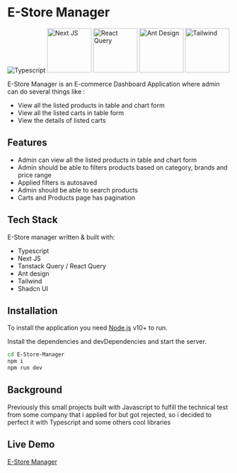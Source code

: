 # E-Store Manager

<div style="flex items-center justify-center">
    <img src="https://cdn.icon-icons.com/icons2/2415/PNG/96/typescript_plain_logo_icon_146316.png" alt="Typescript">
    <img alt="Next JS" src="https://cdn.worldvectorlogo.com/logos/next-js.svg" width="100" height="100">
    <img alt="React Query" src="https://miro.medium.com/v2/resize:fit:1400/1*elhu-42TzQEdsFjKDbQhhA.png" width="100" height="100">
    <img alt="Ant Design" src="https://camo.githubusercontent.com/363242675617648bfbedd1610f89ac28df0f9e1bac8749d83109fafdf8524fff/68747470733a2f2f67772e616c697061796f626a656374732e636f6d2f7a6f732f726d73706f7274616c2f4b4470677667754d704766716148506a6963524b2e737667" width="100" height="100">
    <img alt="Tailwind" src="https://yt3.googleusercontent.com/ikv41jMTr1uHGdILrJhvbfVJcDt4oqhwApKX37TjAleF_cRPbF2W-waj7uMnS5JySvnlvAlTCg=s900-c-k-c0x00ffffff-no-rj" width="100" height="100">
</div>


E-Store Manager is an E-commerce Dashboard Application where admin can do several things like :

- View all the listed products in table and chart form
- View all the listed carts in table form
- View the details of listed carts


## Features

- Admin can view all the listed products in table and chart form
- Admin should be able to filters products based on category, brands and price range 
- Applied filters is autosaved
- Admin should be able to search products
- Carts and Products page has pagination


## Tech Stack

E-Store manager written & built with:

- Typescript
- Next JS
- Tanstack Query / React Query
- Ant design
- Tailwind
- Shadcn UI

## Installation

To install the application you need [Node.js](https://nodejs.org/) v10+ to run.

Install the dependencies and devDependencies and start the server.

```sh
cd E-Store-Manager
npm i
npm run dev
```

## Background
Previously this small projects built with Javascript to fulfill the technical test from some company that i applied for but got rejected, so i decided to perfect it with Typescript and some others cool libraries

## Live Demo
[E-Store Manager](https://faiznurfaza-estore.vercel.app/)